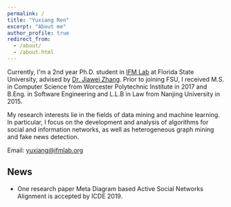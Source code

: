 ```yaml
---
permalink: /
title: "Yuxiang Ren"
excerpt: "About me"
author_profile: true
redirect_from: 
  - /about/
  - /about.html
---
```


Currently, I'm a 2nd year Ph.D. student in [IFM Lab](http://www.ifmlab.org/) at Florida State University, advised by [Dr. Jiawei Zhang](http://www.ifmlab.org/). Prior to joining FSU, I received M.S. in Computer Science from Worcester Polytechnic Institute in 2017 and B.Eng. in Software Engineering and L.L.B in Law from Nanjing University in 2015.​

My research interests lie in the fields of data mining and machine learning. In particular, I focus on the development and analysis of algorithms for social and information networks, as well as heterogeneous graph mining and fake news detection.


​Email: yuxiang@ifmlab.org


News
------
* One research paper Meta Diagram based Active Social Networks Alignment is accepted by ICDE 2019.
